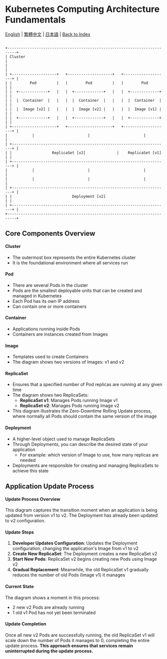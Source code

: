 # Kubernetes Computing Architecture Fundamentals

[English](../en/07_k8s_computing_architecture.md) | [繁體中文](../zh-tw/07_k8s_computing_architecture.md) | [日本語](../ja/07_k8s_computing_architecture.md) | [Back to Index](../README.md)

```

+--------------------------------------------------------------------------+
| Cluster                                                                  |
|                                                                          |
| +--------------------+   +--------------------+   +--------------------+ |
| |        Pod         |   |        Pod         |   |        Pod         | |
| |  +-------------+   |   |  +-------------+   |   |  +-------------+   | |
| |  |  Container  |   |   |  |  Container  |   |   |  |  Container  |   | |
| |  |  Image [v2] |   |   |  |  Image [v2] |   |   |  |  Image [v1] |   | |
| |  +-------------+   |   |  +-------------+   |   |  +-------------+   | |
| +--------------------+   +--------------------+   +--------------------+ |
|           |                        |                        |            |
| +----------------------------------------------------------------------+ |
| |                  ReplicaSet [v2]              |    ReplicaSet [v1]   | |
| +----------------------------------------------------------------------+ |
|           |                        |                        |            |
|           |                        |                        |            |
| +----------------------------------------------------------------------+ |
| |                           Deployment [v2]                            | |
| +----------------------------------------------------------------------+ |
+--------------------------------------------------------------------------+

```

## Core Components Overview

#### Cluster
- The outermost box represents the entire Kubernetes cluster
- It is the foundational environment where all services run

#### Pod
- There are several Pods in the cluster
- Pods are the smallest deployable units that can be created and managed in Kubernetes
- Each Pod has its own IP address
- Can contain one or more containers

#### Container
- Applications running inside Pods
- Containers are instances created from Images

#### Image
- Templates used to create Containers
- The diagram shows two versions of Images: v1 and v2

#### ReplicaSet
- Ensures that a specified number of Pod replicas are running at any given time
- The diagram shows two ReplicaSets:
  - **ReplicaSet v1**: Manages Pods running Image v1
  - **ReplicaSet v2**: Manages Pods running Image v2
- This diagram illustrates the Zero-Downtime Rolling Update process, where normally all Pods should contain the same version of the image

#### Deployment
- A higher-level object used to manage ReplicaSets
- Through Deployments, you can describe the desired state of your application
  - For example: which version of Image to use, how many replicas are needed
- Deployments are responsible for creating and managing ReplicaSets to achieve this state

## Application Update Process

#### Update Process Overview
This diagram captures the transition moment when an application is being updated from version v1 to v2. The Deployment has already been updated to v2 configuration.

#### Update Steps
1. **Developer Updates Configuration**: Updates the Deployment configuration, changing the application's Image from v1 to v2
2. **Create New ReplicaSet**: The Deployment creates a new ReplicaSet v2
3. **Start New Pods**: ReplicaSet v2 begins creating new Pods using Image v2
4. **Gradual Replacement**: Meanwhile, the old ReplicaSet v1 gradually reduces the number of old Pods (Image v1) it manages

#### Current State
The diagram shows a moment in this process:
- 2 new v2 Pods are already running
- 1 old v1 Pod has not yet been terminated

#### Update Completion
Once all new v2 Pods are successfully running, the old ReplicaSet v1 will scale down the number of Pods it manages to 0, completing the entire update process. **This approach ensures that services remain uninterrupted during the update process.** 